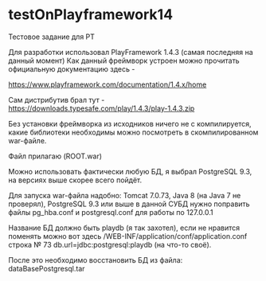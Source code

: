 # testOnPlayframework14
Тестовое задание для РТ 

Для разработки использовал PlayFramework 1.4.3 (самая последняя на данный момент)
Как данный фреймворк устроен можно прочитать официальную документацию здесь -

https://www.playframework.com/documentation/1.4.x/home

Сам дистрибутив брал тут - https://downloads.typesafe.com/play/1.4.3/play-1.4.3.zip

Без установки фреймворка из исходников ничего не с компилируется, какие библиотеки необходимы
можно посмотреть в скомпилированном war-файле.

Файл прилагаю (ROOT.war)

Можно использовать фактически любую БД, я выбрал PostgreSQL 9.3, на версиях выше скорее всего пойдёт.

Для запуска war-файла надобно: Tomcat 7.0.73, Java 8 (на Java 7 не проверял), PostgreSQL 9.3 или выше
в данной СУБД нужно поправить файлы pg_hba.conf и postgresql.conf для работы по 127.0.0.1

Название БД должно быть playdb (я так захотел), если не нравится поменять можно 
вот здесь /WEB-INF/application/conf/application.conf строка № 73 db.url=jdbc:postgresql:playdb (на что-то своё).

После это необходимо восстановить БД из файла: dataBasePostgresql.tar


